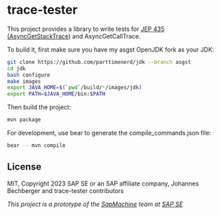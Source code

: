 trace-tester
================

This project provides a library to write tests for [JEP 435 (AsyncGetStackTrace)](https://openjdk.java.net/jeps/435)
and AsyncGetCallTrace.

To build it, first make sure you have my asgst OpenJDK fork as your JDK:
```sh
git clone https://github.com/parttimenerd/jdk --branch asgst
cd jdk
bash configure
make images
export JAVA_HOME=$(`pwd`/build/*/images/jdk)
export PATH=$JAVA_HOME/bin:$PATH
```

Then build the project:
```sh
mvn package
```

For development, use bear to generate the compile_commands.json file:
```sh
bear -- mvn compile
```

License
-------
MIT, Copyright 2023 SAP SE or an SAP affiliate company, Johannes Bechberger
and trace-tester contributors


*This project is a prototype of the [SapMachine](https://sapmachine.io) team
at [SAP SE](https://sap.com)*